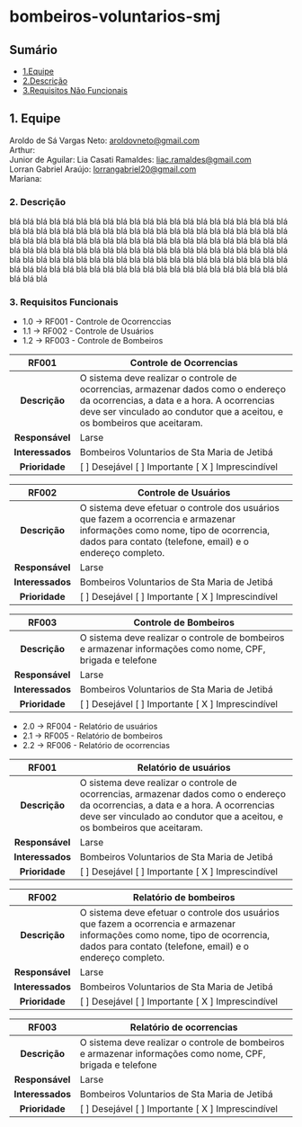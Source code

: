 # bombeiros-voluntarios-smj

## Sumário
- [1.Equipe](#1-equipe)<br>
- [2.Descrição](#2-descrição)<br>
- [3.Requisitos Não Funcionais](#3-Requisitos-Funcionais)<br>



## 1. Equipe

Aroldo de Sá Vargas Neto: aroldovneto@gmail.com<br>
Arthur: <br>
Junior de Aguilar: 
Lia Casati Ramaldes: liac.ramaldes@gmail.com<br>
Lorran Gabriel Araújo: lorrangabriel20@gmail.com<br>
Mariana: <br>

### 2. Descrição

blá blá blá blá blá blá  blá blá blá  blá blá blá  blá blá blá  blá blá blá  blá blá blá  blá blá blá  blá blá blá  blá blá blá  blá blá blá  blá blá blá  blá blá blá  blá blá blá  blá blá blá  blá blá blá  blá blá blá  blá blá blá  blá blá blá  blá blá blá  blá blá blá  blá blá blá  blá blá blá  blá blá blá  blá blá blá  blá blá blá  blá blá blá  blá blá blá  blá blá blá  blá blá blá  blá blá blá  blá blá blá  blá blá blá  blá blá blá  blá blá blá  blá blá blá  blá blá blá  blá blá blá  blá blá blá  blá blá blá  blá blá blá  blá blá blá  blá blá blá 

### 3. Requisitos Funcionais

- 1.0 -> RF001 - Controle de Ocorrenccias
- 1.1 -> RF002 - Controle de Usuários
- 1.2 -> RF003 - Controle de Bombeiros



__RF001__ | __Controle de Ocorrencias__ |
:---------: | ---------- | 
| __Descrição__ | O sistema deve realizar o controle de ocorrencias, armazenar dados como o endereço da ocorrencias, a data e a hora. A ocorrencias deve ser vinculado ao condutor que a aceitou, e os bombeiros que aceitaram.|
__Responsável__ |  Larse  |
__Interessados__ |   Bombeiros Voluntarios de Sta Maria de Jetibá     |
__Prioridade__ | [ ] Desejável   [ ] Importante    [ X ] Imprescindível   |


__RF002__ | __Controle de Usuários__ |
:---------: | ---------- | 
| __Descrição__ | O sistema deve efetuar o controle dos usuários que fazem a ocorrencia e armazenar informações como nome, tipo de ocorrencia, dados para contato (telefone, email) e o endereço completo.|
__Responsável__ |  Larse  |
__Interessados__ |   Bombeiros Voluntarios de Sta Maria de Jetibá     |
__Prioridade__ | [ ] Desejável   [ ] Importante    [ X ] Imprescindível   |


__RF003__ | __Controle de Bombeiros__ |
:---------: | ---------- | 
| __Descrição__ | O sistema deve realizar o controle de bombeiros e armazenar informações como nome, CPF, brigada e telefone|
__Responsável__ |  Larse  |
__Interessados__ |   Bombeiros Voluntarios de Sta Maria de Jetibá     |
__Prioridade__ | [ ] Desejável   [ ] Importante    [ X ] Imprescindível   |



- 2.0 -> RF004 - Relatório de usuários
- 2.1 -> RF005 - Relatório de bombeiros
- 2.2 -> RF006 - Relatório de ocorrencias



__RF001__ | __Relatório de usuários__ |
:---------: | ---------- | 
| __Descrição__ | O sistema deve realizar o controle de ocorrencias, armazenar dados como o endereço da ocorrencias, a data e a hora. A ocorrencias deve ser vinculado ao condutor que a aceitou, e os bombeiros que aceitaram.|
__Responsável__ |  Larse  |
__Interessados__ |   Bombeiros Voluntarios de Sta Maria de Jetibá     |
__Prioridade__ | [ ] Desejável   [ ] Importante    [ X ] Imprescindível   |


__RF002__ | __Relatório de bombeiros__ |
:---------: | ---------- | 
| __Descrição__ | O sistema deve efetuar o controle dos usuários que fazem a ocorrencia e armazenar informações como nome, tipo de ocorrencia, dados para contato (telefone, email) e o endereço completo.|
__Responsável__ |  Larse  |
__Interessados__ |   Bombeiros Voluntarios de Sta Maria de Jetibá     |
__Prioridade__ | [ ] Desejável   [ ] Importante    [ X ] Imprescindível   |


__RF003__ | __Relatório de ocorrencias__ |
:---------: | ---------- | 
| __Descrição__ | O sistema deve realizar o controle de bombeiros e armazenar informações como nome, CPF, brigada e telefone|
__Responsável__ |  Larse  |
__Interessados__ |   Bombeiros Voluntarios de Sta Maria de Jetibá     |
__Prioridade__ | [ ] Desejável   [ ] Importante    [ X ] Imprescindível   |



